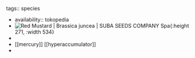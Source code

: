 tags:: species

- availability:: tokopedia
- ![Red Mustard | Brassica juncea | SUBA SEEDS COMPANY Spa](https://peach-geographical-bat-397.mypinata.cloud/ipfs/QmYFw7WggfVskUHLThZGJJiXB3bjgSyP71Dq3LV2X3vCLT){:height 271, :width 534}
-
- [[mercury]] [[hyperaccumulator]]
-